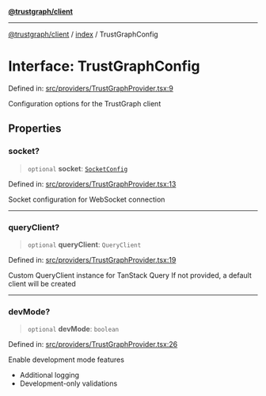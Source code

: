 [**@trustgraph/client**](../../README.md)

***

[@trustgraph/client](../../README.md) / [index](../README.md) / TrustGraphConfig

# Interface: TrustGraphConfig

Defined in: [src/providers/TrustGraphProvider.tsx:9](https://github.com/trustgraph-ai/trustgraph-ts-client/blob/24d0d0886a310c1fecf9e6fc95cd3a24cf32c92e/src/providers/TrustGraphProvider.tsx#L9)

Configuration options for the TrustGraph client

## Properties

### socket?

> `optional` **socket**: [`SocketConfig`](../../types/interfaces/SocketConfig.md)

Defined in: [src/providers/TrustGraphProvider.tsx:13](https://github.com/trustgraph-ai/trustgraph-ts-client/blob/24d0d0886a310c1fecf9e6fc95cd3a24cf32c92e/src/providers/TrustGraphProvider.tsx#L13)

Socket configuration for WebSocket connection

***

### queryClient?

> `optional` **queryClient**: `QueryClient`

Defined in: [src/providers/TrustGraphProvider.tsx:19](https://github.com/trustgraph-ai/trustgraph-ts-client/blob/24d0d0886a310c1fecf9e6fc95cd3a24cf32c92e/src/providers/TrustGraphProvider.tsx#L19)

Custom QueryClient instance for TanStack Query
If not provided, a default client will be created

***

### devMode?

> `optional` **devMode**: `boolean`

Defined in: [src/providers/TrustGraphProvider.tsx:26](https://github.com/trustgraph-ai/trustgraph-ts-client/blob/24d0d0886a310c1fecf9e6fc95cd3a24cf32c92e/src/providers/TrustGraphProvider.tsx#L26)

Enable development mode features
- Additional logging
- Development-only validations
